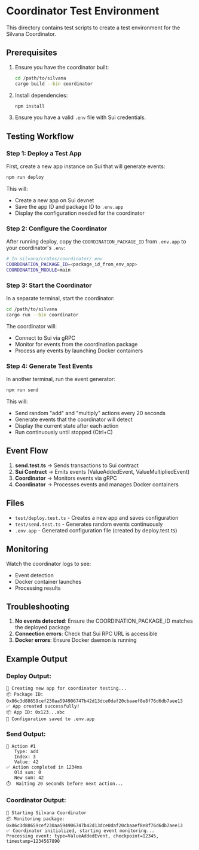 # Coordinator Test Environment

This directory contains test scripts to create a test environment for the Silvana Coordinator.

## Prerequisites

1. Ensure you have the coordinator built:
   ```bash
   cd /path/to/silvana
   cargo build --bin coordinator
   ```

2. Install dependencies:
   ```bash
   npm install
   ```

3. Ensure you have a valid `.env` file with Sui credentials.

## Testing Workflow

### Step 1: Deploy a Test App

First, create a new app instance on Sui that will generate events:

```bash
npm run deploy
```

This will:
- Create a new app on Sui devnet
- Save the app ID and package ID to `.env.app`
- Display the configuration needed for the coordinator

### Step 2: Configure the Coordinator

After running deploy, copy the `COORDINATION_PACKAGE_ID` from `.env.app` to your coordinator's `.env`:

```bash
# In silvana/crates/coordinator/.env
COORDINATION_PACKAGE_ID=<package_id_from_env_app>
COORDINATION_MODULE=main
```

### Step 3: Start the Coordinator

In a separate terminal, start the coordinator:

```bash
cd /path/to/silvana
cargo run --bin coordinator
```

The coordinator will:
- Connect to Sui via gRPC
- Monitor for events from the coordination package
- Process any events by launching Docker containers

### Step 4: Generate Test Events

In another terminal, run the event generator:

```bash
npm run send
```

This will:
- Send random "add" and "multiply" actions every 20 seconds
- Generate events that the coordinator will detect
- Display the current state after each action
- Run continuously until stopped (Ctrl+C)

## Event Flow

1. **send.test.ts** → Sends transactions to Sui contract
2. **Sui Contract** → Emits events (ValueAddedEvent, ValueMultipliedEvent)
3. **Coordinator** → Monitors events via gRPC
4. **Coordinator** → Processes events and manages Docker containers

## Files

- `test/deploy.test.ts` - Creates a new app and saves configuration
- `test/send.test.ts` - Generates random events continuously
- `.env.app` - Generated configuration file (created by deploy.test.ts)

## Monitoring

Watch the coordinator logs to see:
- Event detection
- Docker container launches
- Processing results

## Troubleshooting

1. **No events detected**: Ensure the COORDINATION_PACKAGE_ID matches the deployed package
2. **Connection errors**: Check that Sui RPC URL is accessible
3. **Docker errors**: Ensure Docker daemon is running

## Example Output

### Deploy Output:
```
🚀 Creating new app for coordinator testing...
📦 Package ID: 0x86c3d88659cef230aa594906747b42d13dce0daf20cbaaef8e8f76d6db7aee13
✅ App created successfully!
📦 App ID: 0x123...abc
💾 Configuration saved to .env.app
```

### Send Output:
```
🚀 Action #1
   Type: add
   Index: 3
   Value: 42
✅ Action completed in 1234ms
   Old sum: 0
   New sum: 42
⏱️  Waiting 20 seconds before next action...
```

### Coordinator Output:
```
🚀 Starting Silvana Coordinator
📦 Monitoring package: 0x86c3d88659cef230aa594906747b42d13dce0daf20cbaaef8e8f76d6db7aee13
✅ Coordinator initialized, starting event monitoring...
Processing event: type=ValueAddedEvent, checkpoint=12345, timestamp=1234567890
```